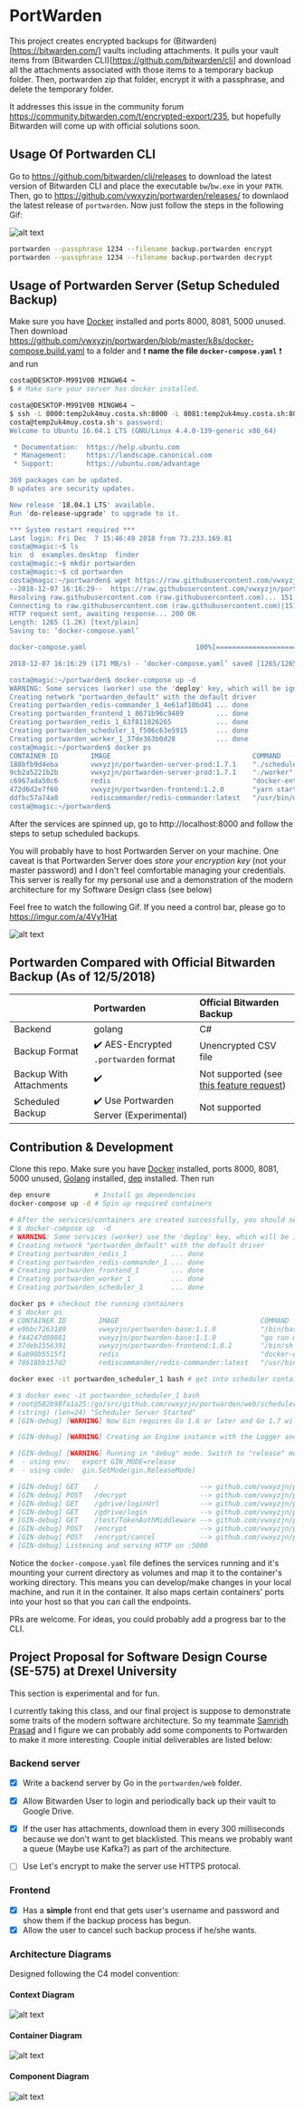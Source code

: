 # PortWarden

This project creates encrypted backups for (Bitwarden)[https://bitwarden.com/] vaults including attachments. It pulls your vault items from (Bitwarden CLI)[https://github.com/bitwarden/cli] and download all the attachments associated with those items to a temporary backup folder. Then, portwarden zip that folder, encrypt it with a passphrase, and delete the temporary folder. 


It addresses this issue in the community forum https://community.bitwarden.com/t/encrypted-export/235, but hopefully Bitwarden will come up with official solutions soon.

## Usage Of Portwarden CLI

Go to https://github.com/bitwarden/cli/releases to download the latest version of Bitwarden CLI and place the executable `bw`/`bw.exe` in your `PATH`. Then, go to https://github.com/vwxyzjn/portwarden/releases/ to downlaod the latest release of `portwarden`. Now just follow the steps in the following Gif:

![alt text](./portwarden_cli_demo.gif "Portwarden CLI Demo")

```bash
portwarden --passphrase 1234 --filename backup.portwarden encrypt
portwarden --passphrase 1234 --filename backup.portwarden decrypt
```

## Usage of Portwarden Server (Setup Scheduled Backup)

Make sure you have [Docker](https://docs.docker.com/install/) installed and ports 8000, 8081, 5000 unused. Then download https://github.com/vwxyzjn/portwarden/blob/master/k8s/docker-compose.build.yaml to a folder and ❗ **name the file `docker-compose.yaml`** ❗  and run

```bash
costa@DESKTOP-M991V0B MINGW64 ~
$ # Make sure your server has docker installed.

costa@DESKTOP-M991V0B MINGW64 ~
$ ssh -L 8000:temp2uk4muy.costa.sh:8000 -L 8081:temp2uk4muy.costa.sh:8081 -L 5000:temp2uk4muy.costa.sh:5000 costa@temp2uk4muy.costa.sh
costa@temp2uk4muy.costa.sh's password:
Welcome to Ubuntu 16.04.1 LTS (GNU/Linux 4.4.0-139-generic x86_64)

 * Documentation:  https://help.ubuntu.com
 * Management:     https://landscape.canonical.com
 * Support:        https://ubuntu.com/advantage

369 packages can be updated.
0 updates are security updates.

New release '18.04.1 LTS' available.
Run 'do-release-upgrade' to upgrade to it.

*** System restart required ***
Last login: Fri Dec  7 15:46:49 2018 from 73.233.169.81
costa@magic:~$ ls
bin  d  examples.desktop  finder
costa@magic:~$ mkdir portwarden
costa@magic:~$ cd portwarden
costa@magic:~/portwarden$ wget https://raw.githubusercontent.com/vwxyzjn/portwarden/master/k8s/docker-compose.build.yaml -O docker-compose.yaml
--2018-12-07 16:16:29--  https://raw.githubusercontent.com/vwxyzjn/portwarden/master/k8s/docker-compose.build.yaml
Resolving raw.githubusercontent.com (raw.githubusercontent.com)... 151.101.208.133
Connecting to raw.githubusercontent.com (raw.githubusercontent.com)|151.101.208.133|:443... connected.
HTTP request sent, awaiting response... 200 OK
Length: 1265 (1.2K) [text/plain]
Saving to: ‘docker-compose.yaml’

docker-compose.yaml                           100%[=================================================================================================>]   1.24K  --.-KB/s    in 0s

2018-12-07 16:16:29 (171 MB/s) - ‘docker-compose.yaml’ saved [1265/1265]

costa@magic:~/portwarden$ docker-compose up -d
WARNING: Some services (worker) use the 'deploy' key, which will be ignored. Compose does not support 'deploy' configuration - use `docker stack deploy` to deploy to a swarm.
Creating network "portwarden_default" with the default driver
Creating portwarden_redis-commander_1_4e61af10bd41 ... done
Creating portwarden_frontend_1_8671b96c9489        ... done
Creating portwarden_redis_1_63f811026265           ... done
Creating portwarden_scheduler_1_f506c63e5915       ... done
Creating portwarden_worker_1_37de363b0d28          ... done
costa@magic:~/portwarden$ docker ps
CONTAINER ID        IMAGE                                   COMMAND                  CREATED             STATUS              PORTS                    NAMES
188bfb9d4eba        vwxyzjn/portwarden-server-prod:1.7.1    "./scheduler"            11 seconds ago      Up 8 seconds        0.0.0.0:5000->5000/tcp   portwarden_scheduler_1_127af4e9821a
9cb2a5221b2b        vwxyzjn/portwarden-server-prod:1.7.1    "./worker"               11 seconds ago      Up 9 seconds        5000/tcp                 portwarden_worker_1_1a0247e3be8f
c6967ada50c6        redis                                   "docker-entrypoint..."   13 seconds ago      Up 11 seconds       6379/tcp                 portwarden_redis_1_14ee2e0a7e97
472d6d2e7f60        vwxyzjn/portwarden-frontend:1.2.0       "yarn start"             13 seconds ago      Up 11 seconds       0.0.0.0:8000->8000/tcp   portwarden_frontend_1_55788d316890
ddfbc57a74a0        rediscommander/redis-commander:latest   "/usr/bin/dumb-ini..."   13 seconds ago      Up 11 seconds       0.0.0.0:8081->8081/tcp   portwarden_redis-commander_1_1a656d418a10
costa@magic:~/portwarden$ 
```

After the services are spinned up, go to http://localhost:8000 and follow the steps to setup scheduled backups.

You will probably have to host Portwarden Server on your machine. One caveat is that Portwarden Server does *store your encryption key* (not your master password) and I don't feel comfortable managing your credentials. This server is really for my personal use and a demonstration of the modern architecture for my Software Design class (see below)

Feel free to watch the following Gif. If you need a control bar, please go to https://imgur.com/a/4Vy1Hat

![alt text](./portwarden_server_demo.gif "Portwarden Server Demo")

## Portwarden Compared with Official Bitwarden Backup (As of 12/5/2018)
||Portwarden|Official Bitwarden Backup|
|:---|:---|:---|
|Backend|golang|C#|
|Backup Format|:heavy_check_mark: AES-Encrypted `.portwarden` format| Unencrypted CSV file|
|Backup With Attachments|:heavy_check_mark:|Not supported (see [this feature request](https://community.bitwarden.com/t/allow-attachments-to-be-exported-when-using-export-data))
|Scheduled Backup|:heavy_check_mark: Use Portwarden Server (Experimental)|Not supported|

## Contribution & Development

Clone this repo. Make sure you have [Docker](https://docs.docker.com/install/) installed, ports 8000, 8081, 5000 unused, [Golang](https://golang.org/) installed, [dep](https://golang.github.io/dep/) installed. Then run 

```bash
dep ensure           # Install go dependencies
docker-compose up -d # Spin up required containers

# After the services/containers are created successfully, you should see
# $ docker-compose up  -d
# WARNING: Some services (worker) use the 'deploy' key, which will be ignored. Compose does not support 'deploy' configuration - use `docker stack deploy` to deploy to a swarm.
# Creating network "portwarden_default" with the default driver
# Creating portwarden_redis_1           ... done
# Creating portwarden_redis-commander_1 ... done
# Creating portwarden_frontend_1        ... done
# Creating portwarden_worker_1          ... done
# Creating portwarden_scheduler_1       ... done

docker ps # checkout the running containers
# $ docker ps
# CONTAINER ID        IMAGE                                   COMMAND                  CREATED             STATUS              PORTS                    NAMES
# e9bbc7263189        vwxyzjn/portwarden-base:1.1.0           "/bin/bash"              15 seconds ago      Up 12 seconds       0.0.0.0:5000->5000/tcp   portwarden_scheduler_1
# f44247d80881        vwxyzjn/portwarden-base:1.1.0           "go run main.go"         15 seconds ago      Up 12 seconds       5000/tcp                 portwarden_worker_1
# 37deb1556391        vwxyzjn/portwarden-frontend:1.0.1       "/bin/sh -c 'npm run…"   17 seconds ago      Up 14 seconds       0.0.0.0:8000->8000/tcp   portwarden_frontend_1
# 6ab98b5515f1        redis                                   "docker-entrypoint.s…"   17 seconds ago      Up 14 seconds       0.0.0.0:6379->6379/tcp   portwarden_redis_1
# 78618bb157d2        rediscommander/redis-commander:latest   "/usr/bin/dumb-init …"   17 seconds ago      Up 14 seconds       0.0.0.0:8081->8081/tcp   portwarden_redis-commander_1

docker exec -it portwarden_scheduler_1 bash # get into scheduler container and do whatever you want.

# $ docker exec -it portwarden_scheduler_1 bash
# root@582b98fa1a25:/go/src/github.com/vwxyzjn/portwarden/web/scheduler# go run main.go
# (string) (len=24) "Scheduler Server Started"
# [GIN-debug] [WARNING] Now Gin requires Go 1.6 or later and Go 1.7 will be required soon.

# [GIN-debug] [WARNING] Creating an Engine instance with the Logger and Recovery middleware already attached.

# [GIN-debug] [WARNING] Running in "debug" mode. Switch to "release" mode in production.
#  - using env:   export GIN_MODE=release
#  - using code:  gin.SetMode(gin.ReleaseMode)

# [GIN-debug] GET    /                         --> github.com/vwxyzjn/portwarden/web/scheduler/server.(*PortwardenServer).Run.func1 (4 handlers)
# [GIN-debug] POST   /decrypt                  --> github.com/vwxyzjn/portwarden/web/scheduler/server.DecryptBackupHandler (4 handlers)
# [GIN-debug] GET    /gdrive/loginUrl          --> github.com/vwxyzjn/portwarden/web/scheduler/server.(*PortwardenServer).GetGoogleDriveLoginURLHandler-fm (4 handlers)
# [GIN-debug] GET    /gdrive/login             --> github.com/vwxyzjn/portwarden/web/scheduler/server.(*PortwardenServer).GetGoogleDriveLoginHandler-fm (4 handlers)
# [GIN-debug] GET    /test/TokenAuthMiddleware --> github.com/vwxyzjn/portwarden/web/scheduler/server.(*PortwardenServer).Run.func2 (5 handlers)
# [GIN-debug] POST   /encrypt                  --> github.com/vwxyzjn/portwarden/web/scheduler/server.EncryptBackupHandler (5 handlers)
# [GIN-debug] POST   /encrypt/cancel           --> github.com/vwxyzjn/portwarden/web/scheduler/server.CancelEncryptBackupHandler (5 handlers)
# [GIN-debug] Listening and serving HTTP on :5000
```

Notice the `docker-compose.yaml` file defines the services running and it's mounting your current directory as volumes and map it to the container's working directory. This means you can develop/make changes in your local machine, and run it in the container. It also maps certain containers' ports into your host so that you can call the endpoints.


PRs are welcome. For ideas, you could probably add a progress bar to the CLI. 

## Project Proposal for Software Design Course (SE-575) at Drexel University

This section is experimental and for fun.

I currently taking this class, and our final project is suppose to demonstrate some traits of the modern software architecture. So my teammate [Samridh Prasad](https://github.com/samridhprasad) and I figure we can probably add some components to Portwarden to make it more interesting. Couple initial deliverables are listed below:

### Backend server
- [x] Write a backend server by Go in the `portwarden/web` folder.
- [x] Allow Bitwarden User to login and periodically back up their vault to Google Drive.
- [x] If the user has attachments, download them in every 300 milliseconds because we don't want to get blacklisted. This means we probably want a queue (Maybe use Kafka?) as part of the architecture.
- [ ] Use Let's encrypt to make the server use HTTPS protocal.


### Frontend 
- [x] Has a **simple** front end that gets user's username and password and show them if the backup process has begun.
- [x] Allow the user to cancel such backup process if he/she wants. 

### Architecture Diagrams
Designed following the C4 model convention:
#### Context Diagram
![alt text](./web/diagrams/context.png "Logo Title Text 1")
#### Container Diagram
![alt text](./web/diagrams/container.png "Logo Title Text 2")
#### Component Diagram
![alt text](./web/diagrams/component.png "Logo Title Text 3")

